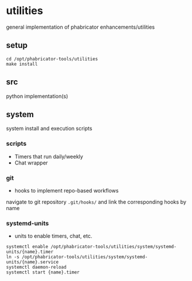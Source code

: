 utilities
===

general implementation of phabricator enhancements/utilities

## setup

```
cd /opt/phabricator-tools/utilities
make install
```

## src
python implementation(s)


## system
system install and execution scripts

### scripts

* Timers that run daily/weekly
* Chat wrapper

### git

* hooks to implement repo-based workflows

navigate to git repository `.git/hooks/` and link the corresponding hooks by name

### systemd-units

* units to enable timers, chat, etc.

```
systemctl enable /opt/phabricator-tools/utilities/system/systemd-units/{name}.timer
ln -s /opt/phabricator-tools/utilities/system/systemd-units/{name}.service
systemctl daemon-reload
systemctl start {name}.timer
```
